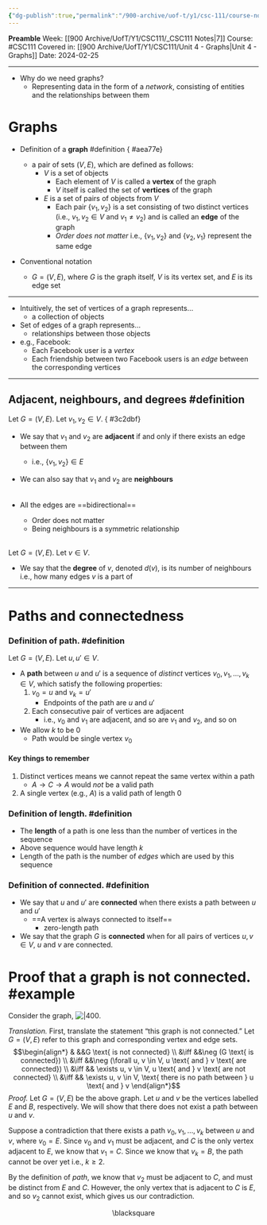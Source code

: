 ```yaml
---
{"dg-publish":true,"permalink":"/900-archive/uof-t/y1/csc-111/course-notes/introduction-to-graphs/","created":"2024-02-25T14:49:38.654-08:00","updated":"2024-03-24T11:57:37.125-07:00"}
---
```


**Preamble**
Week: [[900 Archive/UofT/Y1/CSC111/_CSC111 Notes\|7]]
Course: #CSC111
Covered in: [[900 Archive/UofT/Y1/CSC111/Unit 4 - Graphs\|Unit 4 - Graphs]]
Date: 2024-02-25

---

- Why do we need graphs?
	- Representing data in the form of a *network*, consisting of entities and the relationships between them

# Graphs

- Definition of a **graph** #definition 
{ #aea77e}

	- a pair of sets $(V, E)$, which are defined as follows:
		- $V$ is a set of objects
			- Each element of $V$ is called a **vertex** of the graph
			- $V$ itself is called the set of **vertices** of the graph
		- $E$ is a set of pairs of objects from $V$
			- Each pair $\{ v_{1}, v_{2} \}$ is a set consisting of two distinct vertices (i.e., $v_{1}, v_{2} \in V$ and $v_{1} \neq v_{2}$) and is called an **edge** of the graph
			- *Order does not matter* i.e., $\{v_{1}, v_{2}\}$ and $\{v_{2}, v_{1}\}$ represent the same edge
- Conventional notation
	- $G = (V, E)$, where $G$ is the graph itself, $V$ is its vertex set, and $E$ is its edge set

---

- Intuitively, the set of vertices of a graph represents…
	- a collection of objects
- Set of edges of a graph represents…
	- relationships between those objects
- e.g., Facebook:
	- Each Facebook user is a *vertex*
	- Each friendship between two Facebook users is an *edge* between the corresponding vertices

---
## Adjacent, neighbours, and degrees #definition 

Let $G = (V, E)$. Let $v_{1}, v_{2} \in V$.
{ #3c2dbf}


- We say that $v_{1}$ and $v_{2}$ are **adjacent** if and only if there exists an edge between them
	- i.e., $\{v_{1}, v_{2}\} \in E$
- We can also say that $v_{1}$ and $v_2$ are **neighbours** <br><br>

- All the edges are ==bidirectional==
	- Order does not matter
	- Being neighbours is a symmetric relationship<br><br>

Let $G = (V, E)$. Let $v \in V$.
- We say that the **degree** of $v$, denoted $d(v)$, is its number of neighbours i.e., how many edges $v$ is a part of

---
# Paths and connectedness

### Definition of path. #definition 
Let $G = (V, E)$. Let $u, u' \in V$.

- A **path** between $u$ and $u'$ is a sequence of *distinct* vertices $v_{0}, v_{1}, \dots, v_{k} \in V$, which satisfy the following properties:
	1. $v_{0} = u$ and $v_{k} = u'$
		- Endpoints of the path are $u$ and $u'$
	2. Each consecutive pair of vertices are adjacent
		- i.e., $v_{0}$ and $v_{1}$ are adjacent, and so are $v_{1}$ and $v_{2}$, and so on
- We allow $k$ to be 0
	- Path would be single vertex $v_{0}$

#### Key things to remember

1. Distinct vertices means we cannot repeat the same vertex within a path
	- $A \to C \to A$ would *not* be a valid path
2. A single vertex (e.g., $A$) is a valid path of length 0

### Definition of length. #definition 
- The **length** of a path is one less than the number of vertices in the sequence
- Above sequence would have length $k$
- Length of the path is the number of *edges* which are used by this sequence

### Definition of connected. #definition 
- We say that $u$ and $u'$ are **connected** when there exists a path between $u$ and $u'$
	- ==A vertex is always connected to itself==
		- zero-length path
- We say that the graph $G$ is **connected** when for all pairs of vertices $u, v \in V$, $u$ and $v$ are connected.

# Proof that a  graph is not connected. #example 
Consider the graph, 
![|400](https://i.imgur.com/EodF4ef.png).

*Translation.* 
First, translate the statement “this graph is not connected.”
Let $G = (V, E)$ refer to this graph and corresponding vertex and edge sets.
$$\begin{align*} & &&G \text{ is not connected} \\
&\iff &&\neg (G \text{ is connected}) \\
&\iff &&\neg (\forall u, v \in V, u \text{ and } v \text{ are connected}) \\
&\iff && \exists u, v \in V, u \text{ and } v \text{ are not connected} \\
&\iff && \exists u, v \in V, \text{ there is no path between } u \text{ and } v \end{align*}$$
*Proof.*
Let $G = (V, E)$ be the above graph.
Let $u$ and $v$ be the vertices labelled $E$ and $B$, respectively.
We will show that there does not exist a path between $u$ and $v$.

Suppose a contradiction that there exists a path $v_{0}, v_{1}, \dots, v_{k}$ between $u$ and $v$, where $v_{0} = E$. Since $v_{0}$ and $v_1$ must be adjacent, and $C$ is the only vertex adjacent to $E$, we know that $v_1 = C$. Since we know that $v_k = B$, the path cannot be over yet i.e., $k \geq 2$.

By the definition of *path*, we know that $v_{2}$ must be adjacent to $C$, and must be distinct from $E$ and $C$. However, the only vertex that is adjacent to $C$ is $E$, and so $v_{2}$ cannot exist, which gives us our contradiction.
<div class="right-align"> <span class="math display">\blacksquare</span> </div>